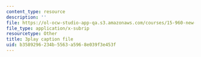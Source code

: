 ```yaml
---
content_type: resource
description: ''
file: https://ol-ocw-studio-app-qa.s3.amazonaws.com/courses/15-960-new-executive-thinking-social-impact-technology-projects-fall-2017-spring-2018/b3589296234b5563a5968e039f3e453f_EZCmSXZnT6Q.vtt
file_type: application/x-subrip
resourcetype: Other
title: 3play caption file
uid: b3589296-234b-5563-a596-8e039f3e453f
---
```

